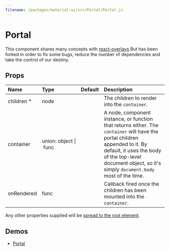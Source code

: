 ```yaml
---
filename: /packages/material-ui/src/Portal/Portal.js
---
```


<!--- This documentation is automatically generated, do not try to edit it. -->

# Portal

This component shares many concepts with
[react-overlays](https://react-bootstrap.github.io/react-overlays/#portals)
But has been forked in order to fix some bugs, reduce the number of dependencies
and take the control of our destiny.

## Props

| Name | Type | Default | Description |
|:-----|:-----|:--------|:------------|
| <span class="prop-name required">children *</span> | <span class="prop-type">node |  | The children to render into the `container`. |
| <span class="prop-name">container</span> | <span class="prop-type">union:&nbsp;object&nbsp;&#124;<br>&nbsp;func<br> |  | A node, component instance, or function that returns either. The `container` will have the portal children appended to it. By default, it uses the body of the top-level document object, so it's simply `document.body` most of the time. |
| <span class="prop-name">onRendered</span> | <span class="prop-type">func |  | Callback fired once the children has been mounted into the `container`. |

Any other properties supplied will be [spread to the root element](/guides/api#spread).

## Demos

- [Portal](/utils/portal)

